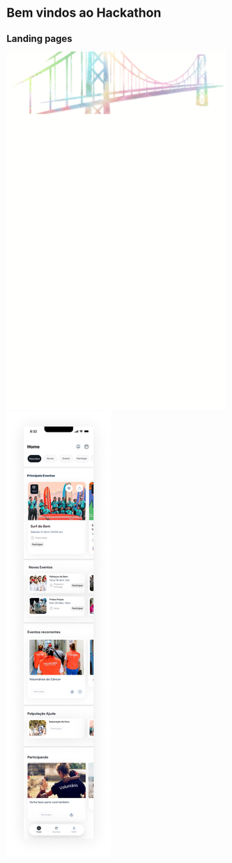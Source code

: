 <h1>Bem vindos ao Hackathon</h1>

## Landing pages

![image](/img/Desktop.png)
![image](/img/Feed.png)
